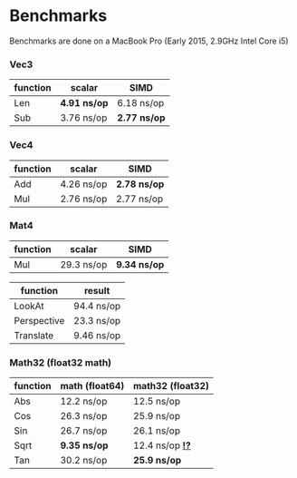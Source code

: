 # Benchmarks

Benchmarks are done on a MacBook Pro (Early 2015, 2.9GHz Intel Core i5)

### Vec3

function | scalar         | SIMD
-------- | -------------- | --------------
Len      | **4.91 ns/op** | 6.18 ns/op
Sub      | 3.76 ns/op     | **2.77 ns/op**

### Vec4

function | scalar         | SIMD
-------- | -------------- | --------------
Add      | 4.26 ns/op     | **2.78 ns/op**
Mul      | 2.76 ns/op     | 2.77 ns/op

### Mat4

function | scalar         | SIMD
-------- | -------------- | --------------
Mul      | 29.3 ns/op     | **9.34 ns/op**

function    | result
----------- | ----------
LookAt      | 94.4 ns/op
Perspective | 23.3 ns/op
Translate   | 9.46 ns/op

### Math32 (float32 math)

function | math (float64) | math32 (float32)
-------- | -------------- | ----------------
Abs      | 12.2 ns/op     | 12.5 ns/op
Cos      | 26.3 ns/op     | 25.9 ns/op
Sin      | 26.7 ns/op     | 26.1 ns/op
Sqrt     | **9.35 ns/op** | 12.4 ns/op [**!?**](https://github.com/rkusa/ml/issues/1)
Tan      | 30.2 ns/op     | **25.9 ns/op**
